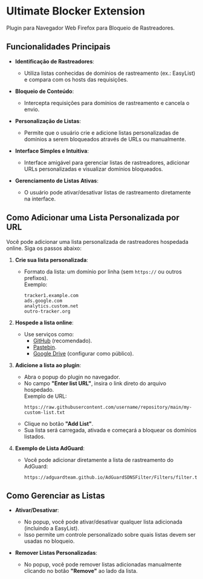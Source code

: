 # Ultimate Blocker Extension
Plugin para Navegador Web Firefox para Bloqueio de Rastreadores.

## Funcionalidades Principais
- **Identificação de Rastreadores**: 
  - Utiliza listas conhecidas de domínios de rastreamento (ex.: EasyList) e compara com os hosts das requisições.
  
- **Bloqueio de Conteúdo**: 
  - Intercepta requisições para domínios de rastreamento e cancela o envio.

- **Personalização de Listas**: 
  - Permite que o usuário crie e adicione listas personalizadas de domínios a serem bloqueados através de URLs ou manualmente.

- **Interface Simples e Intuitiva**:
  - Interface amigável para gerenciar listas de rastreadores, adicionar URLs personalizadas e visualizar domínios bloqueados.

- **Gerenciamento de Listas Ativas**:
  - O usuário pode ativar/desativar listas de rastreamento diretamente na interface.

## Como Adicionar uma Lista Personalizada por URL
Você pode adicionar uma lista personalizada de rastreadores hospedada online. Siga os passos abaixo:

1. **Crie sua lista personalizada**:
   - Formato da lista: um domínio por linha (sem `https://` ou outros prefixos).  
     Exemplo:
     ```
     tracker1.example.com
     ads.google.com
     analytics.custom.net
     outro-tracker.org
     ```

2. **Hospede a lista online**:
   - Use serviços como:
     - [GitHub](https://github.com) (recomendado).
     - [Pastebin](https://pastebin.com).
     - [Google Drive](https://drive.google.com) (configurar como público).

3. **Adicione a lista ao plugin**:
   - Abra o popup do plugin no navegador.
   - No campo **"Enter list URL"**, insira o link direto do arquivo hospedado.  
     Exemplo de URL:  
     ```
     https://raw.githubusercontent.com/username/repository/main/my-custom-list.txt
     ```
   - Clique no botão **"Add List"**.
   - Sua lista será carregada, ativada e começará a bloquear os domínios listados.

4. **Exemplo de Lista AdGuard**:
   - Você pode adicionar diretamente a lista de rastreamento do AdGuard:  
     ```
     https://adguardteam.github.io/AdGuardSDNSFilter/Filters/filter.txt
     ```
## Como Gerenciar as Listas
- **Ativar/Desativar**:
  - No popup, você pode ativar/desativar qualquer lista adicionada (incluindo a EasyList).
  - Isso permite um controle personalizado sobre quais listas devem ser usadas no bloqueio.

- **Remover Listas Personalizadas**:
  - No popup, você pode remover listas adicionadas manualmente clicando no botão **"Remove"** ao lado da lista.

